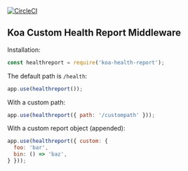 [![CircleCI](https://circleci.com/gh/roppa/koa-health-report.svg?style=svg)](https://circleci.com/gh/roppa/koa-health-report)

## Koa Custom Health Report Middleware

Installation:

```javascript
const healthreport = require('koa-health-report');
```

The default path is `/health`:

```javascript
app.use(healthreport());
```

With a custom path:

```javascript
app.use(healthreport({ path: '/custompath' }));
```

With a custom report object (appended):

```javascript
app.use(healthreport({ custom: {
  foo: 'bar',
  bin: () => 'baz',
} }));
```
